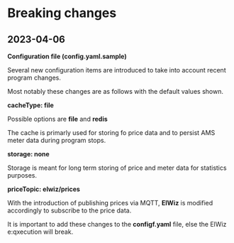# Breaking changes

## 2023-04-06

**Configuration file (config.yaml.sample)**

Several new configuration items are introduced to take into account recent program changes.

Most notably these changes are as follows with the default values shown. 

**cacheType: file**

Possible options are **file** and **redis**

The cache is primarly used for storing fo price data and to persist AMS meter data during program stops.

**storage: none**

Storage is meant for long term storing of price and meter data for statistics purposes.

**priceTopic: elwiz/prices**

With the introduction of publishing prices via MQTT, **ElWiz** is modified accordingly to subscribe to the price data.

It is important to add these changes to the **configf.yaml** file, else the ElWiz e:qxecution will break. 
